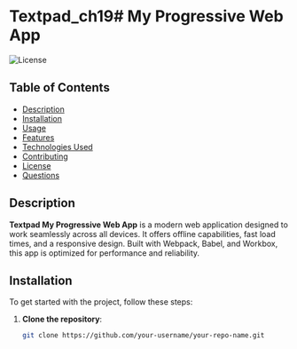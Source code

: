 # Textpad_ch19# My Progressive Web App

![License](https://img.shields.io/badge/license-MIT-green.svg)

## Table of Contents
- [Description](#description)
- [Installation](#installation)
- [Usage](#usage)
- [Features](#features)
- [Technologies Used](#technologies-used)
- [Contributing](#contributing)
- [License](#license)
- [Questions](#questions)

## Description
**Textpad My Progressive Web App** is a modern web application designed to work seamlessly across all devices. It offers offline capabilities, fast load times, and a responsive design. Built with Webpack, Babel, and Workbox, this app is optimized for performance and reliability.

## Installation
To get started with the project, follow these steps:

1. **Clone the repository**:
   ```bash
   git clone https://github.com/your-username/your-repo-name.git
